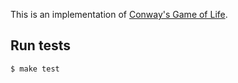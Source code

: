 
This is an implementation of [Conway's Game of Life](https://en.wikipedia.org/wiki/Conway's_Game_of_Life).

## Run tests 

```
$ make test
```
